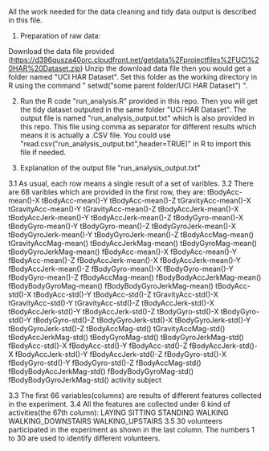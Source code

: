 All the work needed for the data cleaning and tidy data output is described in this file.

1. Preparation of raw data:

Download the data file provided (https://d396qusza40orc.cloudfront.net/getdata%2Fprojectfiles%2FUCI%20HAR%20Dataset.zip)
Unzip the download data file then you would get a folder named "UCI HAR Dataset". Set this folder as
the working directory in R using the command " setwd("some parent folder/UCI HAR Dataset") ".

2. Run the R code "run_analysis.R" provided in this repo. Then you will get the tidy dataset outputed in
the same folder "UCI HAR Dataset". The output file is named "run_analysis_output.txt" which is also provided
in this repo. This file using comma as separator for different results which means it is actually a .CSV file. You could use "read.csv("run_analysis_output.txt",header=TRUE)" in R to import this file if needed.

3. Explanation of the output file "run_analysis_output.txt"

3.1 As usual, each row means a single result of a set of varibles. 
3.2 There are 68 varibles which are provided in the first row, they are:
tBodyAcc-mean()-X
tBodyAcc-mean()-Y
tBodyAcc-mean()-Z
tGravityAcc-mean()-X
tGravityAcc-mean()-Y
tGravityAcc-mean()-Z
tBodyAccJerk-mean()-X
tBodyAccJerk-mean()-Y
tBodyAccJerk-mean()-Z
tBodyGyro-mean()-X
tBodyGyro-mean()-Y
tBodyGyro-mean()-Z
tBodyGyroJerk-mean()-X
tBodyGyroJerk-mean()-Y
tBodyGyroJerk-mean()-Z
tBodyAccMag-mean()
tGravityAccMag-mean()
tBodyAccJerkMag-mean()
tBodyGyroMag-mean()
tBodyGyroJerkMag-mean()
fBodyAcc-mean()-X
fBodyAcc-mean()-Y
fBodyAcc-mean()-Z
fBodyAccJerk-mean()-X
fBodyAccJerk-mean()-Y
fBodyAccJerk-mean()-Z
fBodyGyro-mean()-X
fBodyGyro-mean()-Y
fBodyGyro-mean()-Z
fBodyAccMag-mean()
fBodyBodyAccJerkMag-mean()
fBodyBodyGyroMag-mean()
fBodyBodyGyroJerkMag-mean()
tBodyAcc-std()-X
tBodyAcc-std()-Y
tBodyAcc-std()-Z
tGravityAcc-std()-X
tGravityAcc-std()-Y
tGravityAcc-std()-Z
tBodyAccJerk-std()-X
tBodyAccJerk-std()-Y
tBodyAccJerk-std()-Z
tBodyGyro-std()-X
tBodyGyro-std()-Y
tBodyGyro-std()-Z
tBodyGyroJerk-std()-X
tBodyGyroJerk-std()-Y
tBodyGyroJerk-std()-Z
tBodyAccMag-std()
tGravityAccMag-std()
tBodyAccJerkMag-std()
tBodyGyroMag-std()
tBodyGyroJerkMag-std()
fBodyAcc-std()-X
fBodyAcc-std()-Y
fBodyAcc-std()-Z
fBodyAccJerk-std()-X
fBodyAccJerk-std()-Y
fBodyAccJerk-std()-Z
fBodyGyro-std()-X
fBodyGyro-std()-Y
fBodyGyro-std()-Z
fBodyAccMag-std()
fBodyBodyAccJerkMag-std()
fBodyBodyGyroMag-std()
fBodyBodyGyroJerkMag-std()
activity
subject

3.3 The first 66 variables(columns) are results of different features collected in the experiment. 
3.4 All the features are collected under 6 kind of activities(the 67th column):
LAYING
SITTING
STANDING
WALKING
WALKING_DOWNSTAIRS
WALKING_UPSTAIRS
3.5 30 volunteers participated in the experiment as shown in the last column. The numbers 1 to 30 are used to identify different volunteers.
